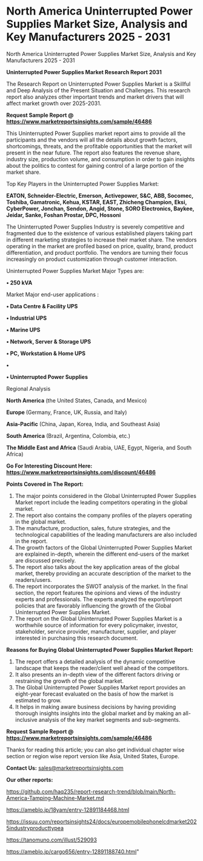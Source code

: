 # North America Uninterrupted Power Supplies Market Size, Analysis and Key Manufacturers 2025 - 2031
 North America Uninterrupted Power Supplies Market Size, Analysis and Key Manufacturers 2025 - 2031

<strong>Uninterrupted Power Supplies Market Research Report 2031</strong>

The Research Report on Uninterrupted Power Supplies Market is a Skillful and Deep Analysis of the Present Situation and Challenges. This research report also analyzes other important trends and market drivers that will affect market growth over 2025-2031.

<strong>Request Sample Report @ <a href=https://www.marketreportsinsights.com/sample/46486>https://www.marketreportsinsights.com/sample/46486</a></strong>

This Uninterrupted Power Supplies market report aims to provide all the participants and the vendors will all the details about growth factors, shortcomings, threats, and the profitable opportunities that the market will present in the near future. The report also features the revenue share, industry size, production volume, and consumption in order to gain insights about the politics to contest for gaining control of a large portion of the market share.

Top Key Players in the Uninterrupted Power Supplies Market:

<strong>EATON, Schneider-Electric, Emerson, Activepower, S&C, ABB, Socomec, Toshiba, Gamatronic, Kehua, KSTAR, EAST, Zhicheng Champion, Eksi, CyberPower, Jonchan, Sendon, Angid, Stone, SORO Electronics, Baykee, Jeidar, Sanke, Foshan Prostar, DPC, Hossoni</strong>

The Uninterrupted Power Supplies Industry is severely competitive and fragmented due to the existence of various established players taking part in different marketing strategies to increase their market share. The vendors operating in the market are profiled based on price, quality, brand, product differentiation, and product portfolio. The vendors are turning their focus increasingly on product customization through customer interaction.

Uninterrupted Power Supplies Market Major Types are:

<strong>•  250 kVA</strong>

Market Major end-user applications :

<strong>•  Data Centre & Facility UPS

•  Industrial UPS

•  Marine UPS

•  Network, Server & Storage UPS

•  PC, Workstation & Home UPS

•  

•  Uninterrupted Power Supplies</strong>

Regional Analysis

</u><strong><b>North America</b></strong> (the United States, Canada, and Mexico)

<strong><b>Europe </b></strong>(Germany, France, UK, Russia, and Italy)

<strong><b>Asia-Pacific</b></strong> (China, Japan, Korea, India, and Southeast Asia)

<strong><b>South America</b></strong> (Brazil, Argentina, Colombia, etc.)

<strong><b>The Middle East and Africa</b></strong> (Saudi Arabia, UAE, Egypt, Nigeria, and South Africa)

<strong>Go For Interesting Discount Here: <a href=https://www.marketreportsinsights.com/discount/46486>https://www.marketreportsinsights.com/discount/46486</a></strong>

<strong>Points Covered in The Report:</strong>
<ol>
  <li>The major points considered in the Global Uninterrupted Power Supplies Market report include the leading competitors operating in the global market.</li>
  <li>The report also contains the company profiles of the players operating in the global market.</li>
  <li>The manufacture, production, sales, future strategies, and the technological capabilities of the leading manufacturers are also included in the report.</li>
  <li>The growth factors of the Global Uninterrupted Power Supplies Market are explained in-depth, wherein the different end-users of the market are discussed precisely.</li>
  <li>The report also talks about the key application areas of the global market, thereby providing an accurate description of the market to the readers/users.</li>
  <li>The report incorporates the SWOT analysis of the market. In the final section, the report features the opinions and views of the industry experts and professionals. The experts analyzed the export/import policies that are favorably influencing the growth of the Global Uninterrupted Power Supplies Market.</li>
  <li>The report on the Global Uninterrupted Power Supplies Market is a worthwhile source of information for every policymaker, investor, stakeholder, service provider, manufacturer, supplier, and player interested in purchasing this research document.</li>
</ol>
<strong>Reasons for Buying Global Uninterrupted Power Supplies Market Report:</strong>

<ol>
  <li>The report offers a detailed analysis of the dynamic competitive landscape that keeps the reader/client well ahead of the competitors.</li>
  <li>It also presents an in-depth view of the different factors driving or restraining the growth of the global market.</li>
  <li>The Global Uninterrupted Power Supplies Market report provides an eight-year forecast evaluated on the basis of how the market is estimated to grow.</li>
  <li>It helps in making aware business decisions by having providing thorough insights insights into the global market and by making an all-inclusive analysis of the key market segments and sub-segments.</li>
</ol>
<strong>Request Sample Report @ <a href=https://www.marketreportsinsights.com/sample/46486>https://www.marketreportsinsights.com/sample/46486</a></strong>


Thanks for reading this article; you can also get individual chapter wise section or region wise report version like Asia, United States, Europe.

<strong>Contact Us:</strong>
sales@marketreportsinsights.com

<strong>Our other reports:</strong>

<a href=https://github.com/haq235/report-research-trend/blob/main/North-America-Tamping-Machine-Market.md>https://github.com/haq235/report-research-trend/blob/main/North-America-Tamping-Machine-Market.md</a>

<a href=https://ameblo.jp/18yam/entry-12891184468.html>https://ameblo.jp/18yam/entry-12891184468.html</a>

<a href=https://issuu.com/reportsinsights24/docs/europemobilephonelcdmarket2025industryproducttypea>https://issuu.com/reportsinsights24/docs/europemobilephonelcdmarket2025industryproducttypea</a>

<a href=https://tanomuno.com/illust/529093>https://tanomuno.com/illust/529093</a>

<a href=https://ameblo.jp/cargo656/entry-12891188740.html>https://ameblo.jp/cargo656/entry-12891188740.html</a>"
